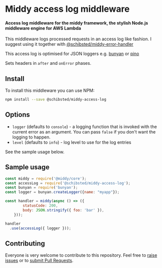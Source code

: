 # Middy access log middleware

#### Access log middleware for the middy framework, the stylish Node.js middleware engine for AWS Lambda


This middleware logs processed requests in an access log like fashion.
I suggest using it together with [@schibsted/middy-error-handler](https://github.com/schibsted/middy-error-handler)

This access log is optimised for JSON loggers e.g. [bunyan](https://github.com/trentm/node-bunyan) or [pino](https://getpino.io/)

Sets headers in `after` and `onError` phases.


## Install

To install this middleware you can use NPM:

```bash
npm install --save @schibsted/middy-access-log
```


## Options

- `logger` (defaults to `console`) - a logging function that is invoked with the current error as an argument. You can pass `false` if you don't want the logging to happen.
- `level` (defaults to `info`) - log level to use for the log entries


See the sample usage below.


## Sample usage

```javascript
const middy = require('@middy/core');
const accessLog = require('@schibsted/middy-access-log');
const bunyan = require('bunyan');
const logger = bunyan.createLogger({name: "myapp"});

const handler = middy(async () => ({
        statusCode: 200,
        body: JSON.stringify({ foo: 'bar' }),
    }));

handler
  .use(accessLog({ logger }));
```


## Contributing

Everyone is very welcome to contribute to this repository. Feel free to [raise issues](https://github.com/schibsted/middy-access-log/issues) or to [submit Pull Requests](https://github.com/schibsted/middy-access-log/pulls).
